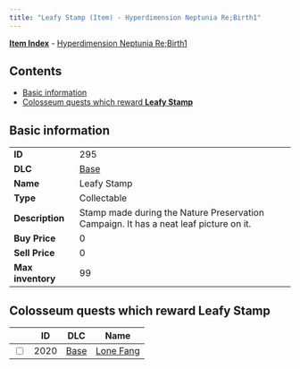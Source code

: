 ```yaml
---
title: "Leafy Stamp (Item) - Hyperdimension Neptunia Re;Birth1"
---
```


[**Item Index**](/neptunia/rb1/item/index.html) - [Hyperdimension Neptunia Re;Birth1](/neptunia/rb1)

## Contents

- [Basic information](#basic-information)
- [Colosseum quests which reward **Leafy Stamp**](#colosseum-quests-which-reward-leafy-stamp)

## Basic information

|   |   |
| -- | -- |
| **ID** | 295 |
| **DLC** | [Base](/neptunia/rb1/dlc/1-base.html) |
| **Name** | Leafy Stamp |
| **Type** | Collectable |
| **Description** | Stamp made during the Nature Preservation Campaign. It has a neat leaf picture on it. |
| **Buy Price** | 0 |
| **Sell Price** | 0 |
| **Max inventory** | 99 |

## Colosseum quests which reward **Leafy Stamp**

|    | ID | DLC | Name |
| -- | -- | --- | ---- |
| <input type="checkbox" id="rb1-colosseum-1-2020" class="trackbox" /> | 2020 | [Base](/neptunia/rb1/dlc/1-base.html) | [Lone Fang](/neptunia/rb1/colosseum/1-2020-lone-fang.html) |